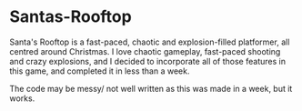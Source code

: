 # Santas-Rooftop
Santa's Rooftop is a fast-paced, chaotic and explosion-filled platformer, all centred around Christmas.  I love chaotic gameplay, fast-paced shooting and crazy explosions, and I decided to incorporate all of those features in this game, and completed it in less than a week. 

The code may be messy/ not well written as this was made in a week, but it works.


